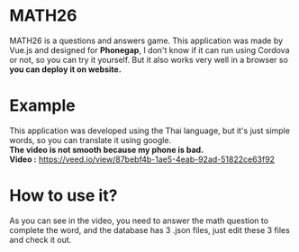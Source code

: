 # MATH26
MATH26 is a questions and answers game. This application was made by Vue.js and designed for <b>Phonegap</b>, 
I don't know if it can run using Cordova or not, so you can try it yourself. But it also works very well in a browser so <b>you can deploy it on website.</b>
# Example
This application was developed using the Thai language, but it's just simple words, so you can translate it using google.<br>
<b>The video is not smooth because my phone is bad.</b><br>
<b>Video :</b> https://veed.io/view/87bebf4b-1ae5-4eab-92ad-51822ce63f92
# How to use it?
As you can see in the video, you need to answer the math question to complete the word, and the database has 3 .json files, just edit these 3 files and check it out.

